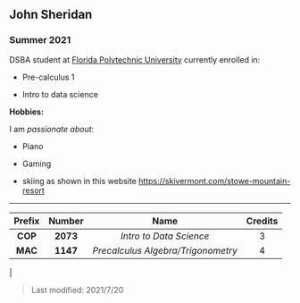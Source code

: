 ## John Sheridan

### Summer 2021 

DSBA student at [Florida Polytechnic University](https://www.floridapoly.edu) currently enrolled in: 

- Pre-calculus 1

- Intro to data science

**Hobbies:**

I am _passionate about_: 

- Piano

- Gaming

- skiing as shown in this website <https://skivermont.com/stowe-mountain-resort>

***
 
 
|**Prefix**    |Number    | **Name**                          |**Credits**  |
|:------------:|:--------:|:---------------------------------:|:-----------:|
| **COP**      |**2073**  |_Intro to Data Science_            |3            |
| **MAC**      |**1147**  |_Precalculus Algebra/Trigonometry_ |4            |
|


> Last modified: 2021/7/20
